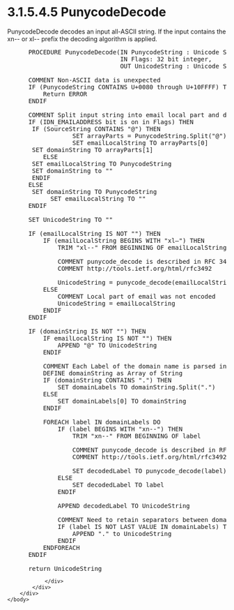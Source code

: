 <html dir="LTR" xmlns:mshelp="http://msdn.microsoft.com/mshelp" xmlns:ddue="http://ddue.schemas.microsoft.com/authoring/2003/5" xmlns:xlink="http://www.w3.org/1999/xlink" xmlns:tool="http://www.microsoft.com/tooltip">
    <head>
        <meta http-equiv="Content-Type" content="text/html; CHARSET=utf-8"></meta>
        <meta name="save" content="history"></meta>
        <title>3.1.5.4.5 PunycodeDecode</title>
        <xml>
            <mshelp:toctitle title="3.1.5.4.5 PunycodeDecode"></mshelp:toctitle>
            <mshelp:rltitle title="[MS-UCODEREF]: PunycodeDecode"></mshelp:rltitle>
            <mshelp:keyword index="A" term="c5907eb0-48b1-4127-a807-49fab7e7a427"></mshelp:keyword>
            <mshelp:attr name="DCSext.ContentType" value="open specification"></mshelp:attr>
            <mshelp:attr name="AssetID" value="c5907eb0-48b1-4127-a807-49fab7e7a427"></mshelp:attr>
            <mshelp:attr name="TopicType" value="kbRef"></mshelp:attr>
            <mshelp:attr name="DCSext.Title" value="[MS-UCODEREF]: PunycodeDecode" />
        </xml>
    </head>
    <body>
        <div id="header">
            <h1 class="heading">3.1.5.4.5 PunycodeDecode</h1>
        </div>
        <div id="mainSection">
            <div id="mainBody">
                <div id="allHistory" class="saveHistory"></div>
                <div id="sectionSection0" class="section" name="collapseableSection">
                    

<p>PunycodeDecode decodes an input all-ASCII string. If the
input contains the xn-- or xl-- prefix the decoding algorithm is applied.</p>

<dl>
<dd>
<div><pre> PROCEDURE PunycodeDecode(IN PunycodeString : Unicode String,
                          IN Flags: 32 bit integer,
                          OUT UnicodeString : Unicode String)
  
 COMMENT Non-ASCII data is unexpected
 IF (PunycodeString CONTAINS U+0080 through U+10FFFF) THEN
     Return ERROR
 ENDIF
  
 COMMENT Split input string into email local part and domain parts 
 IF (IDN_EMAILADDRESS bit is on in Flags) THEN
  IF (SourceString CONTAINS &quot;@&quot;) THEN
             SET arrayParts = PunycodeString.Split(&quot;@&quot;)
             SET emailLocalString TO arrayParts[0]
  SET domainString TO arrayParts[1]
     ELSE
  SET emailLocalString TO PunycodeString
  SET domainString to &quot;&quot;
  ENDIF
 ELSE
  SET domainString TO PunycodeString
       SET emailLocalString TO &quot;&quot;
 ENDIF
  
 SET UnicodeString TO &quot;&quot;
  
 IF (emailLocalString IS NOT &quot;&quot;) THEN
     IF (emailLocalString BEGINS WITH &quot;xl—&quot;) THEN
         TRIM &quot;xl--&quot; FROM BEGINNING OF emailLocalString
  
         COMMENT punycode_decode is described in RFC 3492
         COMMENT http://tools.ietf.org/html/rfc3492
         
         UnicodeString = punycode_decode(emailLocalString)
     ELSE
         COMMENT Local part of email was not encoded
         UnicodeString = emailLocalString
     ENDIF
 ENDIF
  
 IF (domainString IS NOT &quot;&quot;) THEN
     IF emailLocalString IS NOT &quot;&quot;) THEN
         APPEND &quot;@&quot; TO UnicodeString
     ENDIF
  
     COMMENT Each Label of the domain name is parsed independently
     DEFINE domainString as Array of String
     IF (domainString CONTAINS &quot;.&quot;) THEN
         SET domainLabels TO domainString.Split(&quot;.&quot;)
     ELSE
         SET domainLabels[0] TO domainString
     ENDIF
  
     FOREACH label IN domainLabels DO
         IF (label BEGINS WITH &quot;xn--&quot;) THEN
             TRIM &quot;xn--&quot; FROM BEGINNING OF label
             
             COMMENT punycode_decode is described in RFC 3492
             COMMENT http://tools.ietf.org/html/rfc3492
             
             SET decodedLabel TO punycode_decode(label)
         ELSE
             SET decodedLabel TO label
         ENDIF
  
         APPEND decodedLabel TO UnicodeString
  
         COMMENT Need to retain separators between domain labels
         IF (label IS NOT LAST VALUE IN domainLabels) THEN
             APPEND &quot;.&quot; to UnicodeString
         ENDIF
     ENDFOREACH
 ENDIF
  
 return UnicodeString
</pre></div>
</dd></dl>


                </div>
            </div>
        </div>
    </body>
</html>